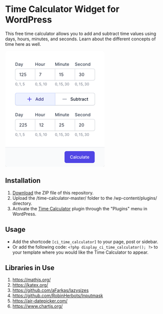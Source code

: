 # Time Calculator Widget for WordPress

This free time calculator allows you to add and subtract time values using days, hours, minutes, and seconds. Learn about the different concepts of time here as well.

![Time Calculator Input Form](/assets/images/screenshot-1.png "Time Calculator Input Form")

## Installation

1. [Download](https://github.com/pub-calculator-io/time-calculator/archive/refs/heads/master.zip) the ZIP file of this repository.
2. Upload the /time-calculator-master/ folder to the /wp-content/plugins/ directory.
3. Activate the [Time Calculator](https://www.calculator.io/time-calculator/ "Time Calculator Homepage") plugin through the "Plugins" menu in WordPress.

## Usage
* Add the shortcode `[ci_time_calculator]` to your page, post or sidebar.
* Or add the following code: `<?php display_ci_time_calculator(); ?>` to your template where you would like the Time Calculator to appear.

## Libraries in Use
1. https://mathjs.org/
2. https://katex.org/
3. https://github.com/aFarkas/lazysizes
4. https://github.com/RobinHerbots/Inputmask
5. https://air-datepicker.com/
6. https://www.chartjs.org/
